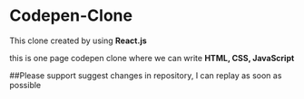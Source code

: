 # Codepen-Clone

This clone created by using **React.js**

this is one page codepen clone where we can write **HTML, CSS, JavaScript**

##Please support suggest changes in repository, I can replay as soon as possible
